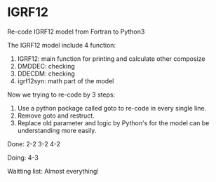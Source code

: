 # IGRF12
Re-code IGRF12 model from Fortran to Python3

The IGRF12 model include 4 function:
  1. IGRF12: main function for printing and calculate other composize
  2. DMDDEC: checking
  3. DDECDM: checking
  4. igrf12syn: math part of the model

Now we trying to re-code by 3 steps:
  1. Use a python package called goto to re-code in every single line.
  2. Remove goto and restruct.
  3. Replace old parameter and logic by Python's for the model can be understanding more easily.
 
Done:
  2-2
  3-2
  4-2

Doing:
  4-3

Waitting list:
  Almost everything!

